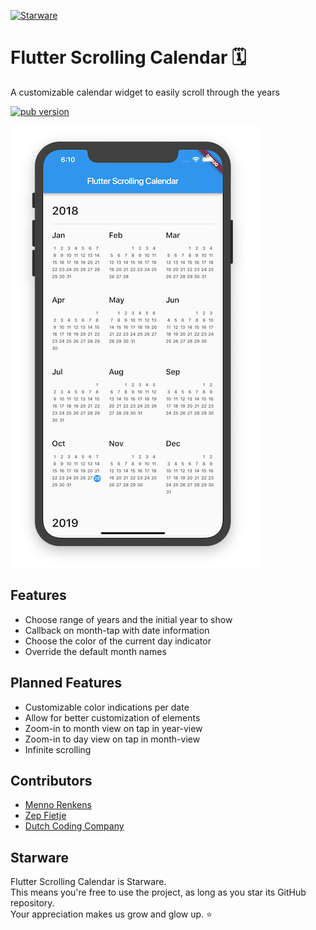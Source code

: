 [![Starware](https://img.shields.io/badge/Starware-%E2%AD%90-black?labelColor=%23f9b00d)](https://github.com/zepfietje/starware)

# Flutter Scrolling Calendar 🗓

A customizable calendar widget to easily scroll through the years

<p align="left">
  <a href="https://pub.dartlang.org/packages/scrolling_years_calendar"><img alt="pub version" src="https://img.shields.io/pub/v/scrolling_years_calendar.svg?style=flat-square"></a>
</p>

![Screenshot](doc/screenshot1.png)

## Features

- Choose range of years and the initial year to show
- Callback on month-tap with date information
- Choose the color of the current day indicator
- Override the default month names

## Planned Features

- Customizable color indications per date
- Allow for better customization of elements
- Zoom-in to month view on tap in year-view
- Zoom-in to day view on tap in month-view
- Infinite scrolling

## Contributors

- [Menno Renkens](https://github.com/mennorenkens)
- [Zep Fietje](https://github.com/zepfietje)
- [Dutch Coding Company](https://github.com/DutchCodingCompany)

## Starware

Flutter Scrolling Calendar is Starware.  
This means you're free to use the project, as long as you star its GitHub repository.  
Your appreciation makes us grow and glow up. ⭐
